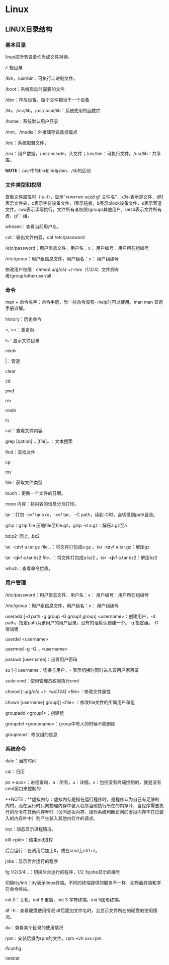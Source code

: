 # Linux

## LINUX目录结构

### 基本目录

linux把所有设备均当成文件对待。

/: 根目录

/bin，/usr/bin：可执行二进制文件。

/boot：系统启动时需要的文件

/dev：存放设备，每个文件相当于一个设备

/lib，/usr/lib，/usr/local/lib：系统使用的函数库

/home：系统默认用户目录

/mnt，/media：外接储存设备挂载点

/etc：系统配置文件，

/usr：用户数据，/usr/include，头文件；/usr/bin：可执行文件。/usr/lib：共享库。

**NOTE：**/usr中的bin和lib与/bin、/lib的区别

### 文件类型和权限

查看文件属性时（ls -l），显示“xrwxrwx uezd g1 文件名”，x为-表示是文件，d时表示文件夹，c表示字符设备文件，l表示链接，b表示block设备文件，s表示管道文件。rwx表示读写执行，文件所有者权限/group/其他用户，uezd表示文件所有者，g1：组。

whoami：查看当前用户名。

cat：输出文件内容，cat /etc/password

/etc/password：用户信息文件，用户名：x： 用户编号：用户所在组编号

/etc/group：用户组信息文件，用户组名：x： 用户组编号

修改用户权限：chmod u/g/o/a +/-rwx（1/2/4）文件拥有者/group/otheruser/all

### 命令

man + 命令名字：命令手册，当一些命令没有--help时可以使用。man man 查询手册详解。

history：历史命令

\>, \>>：重定向

ls：显示文件目录

mkdir

|：管道

clear

cd

pwd

rm

rmdir

ln

cat：查看文件内容

grep [option]... [file]...：文本搜索

find：查找文件

cp

mv

file：获取文件类型

touch：更新一个文件的日期。

more 内容：将内容的信息分页打印。

tar：打包 -cvf tar xxx，-xvf tar， -C path，读到-C时，会切换到path目录。

gzip：gzip file 压缩file至file.gz，gzip -d a.gz：解压a.gz至a

bzip2: 同上, .bz2

tar -c**z**vf a.tar.gz file...：将文件打包成a.gz 。tar -x**z**vf a.tar.gz：解压gz

tar -c**j**vf a.tar.bz2 file...：将文件打包成a.bz2 。tar -x**j**vf a.tar.bz2：解压bz2

which：查看命令位置。

### 用户管理

/etc/password：用户信息文件，用户名：x： 用户编号：用户所在组编号

/etc/group：用户组信息文件，用户组名：x： 用户组编号

useradd [-d path -g group -G group1,group] \<username\>：创建用户，-d path，指定path为该用户的用户目录，没有的话默认创建一个。-g 指定组，-G 增加组

userdel \<username>

usermod -g -G... \<username>

passwd [username]：设置用户密码

su [-] username：切换与用户，- 表示切换时同时进入该用户家目录

sudo cmd：使用管理员权限执行cmd

chmod [-u/g/o/a +/- rwx|124] \<file\>：修改文件属性

chown \[username\[:group]] \<file> ：修改file文件的所属用户和组

groupadd \<group1>：创建组

groupdel \<groupname>：group中有人的时候不能删除

groupmod：修改组的信息

### 系统命令

date：当前时间

cal：日历

ps \<-aux>：进程查询，a：所有，u：详细，x：包括没有终端控制的，就是没有cmd窗口来控制的

**NOTE：**虚拟内存：虚拟内存是指在运行程序时，是程序认为自己有足够的内村，而在运行时只向物理内存中装入程序当前执行所在的内存叶，当程序需要执行的命令在其他内存叶时（访问虚拟内存，操作系统判断访问的虚拟内存不在已装入的内存叶中）则产生装入其他内存叶的请求。

top：动态显示进程情况。

kill \<pid>：结束pid进程

后台运行：在调用后加上&，或在cmd上ctrl+z。

jobs：显示后台运行的程序

fg 1/2/3/4...：切换后台运行的程序，1/2 为jobs显示的编号

切换tty/init：tty表示linux终端。不同的终端提供的服务不一样，如界面终端和字符命令终端。

init 0：关机，init 6 重启，init 3 字符终端，init 5图形终端。

df -h：查看硬盘使用情况 df后面加文件名时，会显示文件所在的硬盘的使用情况。

du：查看某个目录的使用情况

rpm：安装后缀为rpm的文件。rpm -ivh xxx.rpm

ifconfig

netstat